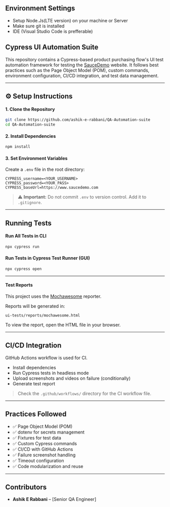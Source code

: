 ## Environment Settings

- Setup Node.Js(LTE version) on your machine or Server
- Make sure git is installed
- IDE (Visual Studio Code is prefferable)

## Cypress UI Automation Suite

This repository contains a Cypress-based product purchasing flow's UI test automation framework for testing the [SauceDemo](https://www.saucedemo.com/) website. It follows best practices such as the Page Object Model (POM), custom commands, environment configuration, CI/CD integration, and test data management.

---

## ⚙️ Setup Instructions

#### 1. Clone the Repository

```bash
git clone https://github.com/ashik-e-rabbani/QA-Automation-suite
cd QA-Automation-suite
```

#### 2. Install Dependencies

```bash
npm install
```

#### 3. Set Environment Variables

Create a `.env` file in the root directory:

```env
CYPRESS_username=<YOUR_USERNAME>
CYPRESS_password=<YOUR_PASS>
CYPRESS_baseUrl=https://www.saucedemo.com
```

> ⚠️ **Important:** Do not commit `.env` to version control. Add it to `.gitignore`.

---

## Running Tests

#### Run All Tests in CLI

```bash
npx cypress run
```

#### Run Tests in Cypress Test Runner (GUI)

```bash
npx cypress open
```

---

#### Test Reports

This project uses the [Mochawesome](https://github.com/adamgruber/mochawesome) reporter.

Reports will be generated in:

```
ui-tests/reports/mochawesome.html
```

To view the report, open the HTML file in your browser.

---

## CI/CD Integration

GitHub Actions workflow is used for CI.

- Install dependencies
- Run Cypress tests in headless mode
- Upload screenshots and videos on failure (conditionally)
- Generate test report

> Check the `.github/workflows/` directory for the CI workflow file.

---

## Practices Followed

- ✅ Page Object Model (POM)
- ✅ dotenv for secrets management
- ✅ Fixtures for test data
- ✅ Custom Cypress commands
- ✅ CI/CD with GitHub Actions
- ✅ Failure screenshot handling
- ✅ Timeout configuration
- ✅ Code modularization and reuse

---

## Contributors

- **Ashik E Rabbani** – [Senior QA Engineer]
